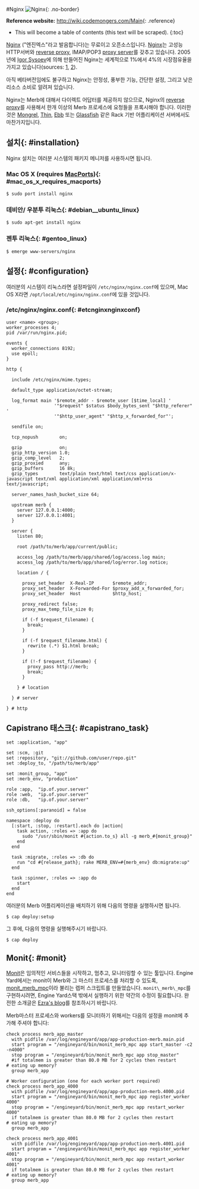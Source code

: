#Nginx
![Nginx](/images/nginx-header.jpg){: .no-border}

**Reference website:**
<http://wiki.codemongers.com/Main>{: .reference}

* This will become a table of contents (this text will be scraped).
{:toc}

[Nginx][] ("엔진엑스"라고 발음합니다)는 무료이고 오픈소스입니다.
[Nginx][]는 고성능 HTTP서버와 [reverse proxy][],  IMAP/POP3 [proxy server][]를 갖추고 있습니다.
2005년에 [Igor Sysoev][]에 의해 만들어진 Nginx는 세계적으로 1%에서 4%의 시장점유율을 가지고 있습니다(sources: [1](http://googleonlinesecurity.blogspot.com/2007/06/web-server-software-and-malware.html),
[2](http://survey.netcraft.com/Reports/200806/)).

아직 베타버전임에도 불구하고 Nginx는 안정성, 풍부한 기능, 간단한 설정, 그리고 낮은 리소스 소비로 알려져 있습니다.

Nginx는 Merb에 대해서 다이렉트 어답터를 제공하지 않으므로, Nginx의 [reverse proxy][]를 사용해서 한개 이상의 Merb 프로세스에 요청들을 프록시해야 합니다. 이러한 것은 [Mongrel][], [Thin][], [Ebb][] 또는 [Glassfish][] 같은 Rack 기반 어플리케이션 서버에서도 마찬가지입니다.

## 설치{: #installation}

Nginx 설치는 여러분 시스템의 패키지 메니저를 사용하시면 됩니다.

### Mac OS X (requires [MacPorts][]){: #mac_os_x_requires_macports}

    $ sudo port install nginx

### 데비안/ 우분투 리눅스{: #debian__ubuntu_linux}

    $ sudo apt-get install nginx
    
### 젠투 리눅스{: #gentoo_linux}

    $ emerge www-servers/nginx


## 설정{: #configuration}

여러분의 시스템이 리눅스라면 설정파일이 ``/etc/nginx/nginx.conf``에 있으며, Mac OS X라면 ``/opt/local/etc/nginx/nginx.conf``에 있을 것입니다.

### /etc/nginx/nginx.conf{: #etcnginxnginxconf}
    
    user <name> <group>;
    worker_processes 4;
    pid /var/run/nginx.pid;
    
    events {
      worker_connections 8192;
      use epoll;
    }
    
    http {

      include /etc/nginx/mime.types;

      default_type application/octet-stream;

      log_format main '$remote_addr - $remote_user [$time_local] '
                      '"$request" $status $body_bytes_sent "$http_referer" '
                      '"$http_user_agent" "$http_x_forwarded_for"';

      sendfile on;

      tcp_nopush        on;

      gzip              on;
      gzip_http_version 1.0;
      gzip_comp_level   2;
      gzip_proxied      any;
      gzip_buffers      16 8k;
      gzip_types        text/plain text/html text/css application/x-javascript text/xml application/xml application/xml+rss text/javascript;

      server_names_hash_bucket_size 64;

      upstream merb {
        server 127.0.0.1:4000;
        server 127.0.0.1:4001;
      }
      
      server {
        listen 80;
        
        root /path/to/merb/app/current/public;
        
        access_log /path/to/merb/app/shared/log/access.log main;
        access_log /path/to/merb/app/shared/log/error.log notice;
        
        location / {
          
          proxy_set_header  X-Real-IP       $remote_addr;
          proxy_set_header  X-Forwarded-For $proxy_add_x_forwarded_for;
          proxy_set_header  Host            $http_host;
          
          proxy_redirect false;
          proxy_max_temp_file_size 0;
          
          if (-f $request_filename) {
            break;
          }
          
          if (-f $request_filename.html) {
            rewrite (.*) $1.html break;
          }
          
          if (!-f $request_filename) {
            proxy_pass http://merb;
            break;
          }
          
        } # location
        
      } # server

    } # http


## Capistrano 태스크{: #capistrano_task}

    set :application, "app"
    
    set :scm, :git
    set :repository, "git://github.com/user/repo.git"
    set :deploy_to, "/path/to/merb/app"
    
    set :monit_group, "app"
    set :merb_env, "production"
    
    role :app,  "ip.of.your.server"
    role :web,  "ip.of.your.server"
    role :db,   "ip.of.your.server"
    
    ssh_options[:paranoid] = false
    
    namespace :deploy do
      [:start, :stop, :restart].each do |action|
        task action, :roles => :app do
          sudo "/usr/sbin/monit #{action.to_s} all -g merb_#{monit_group}"
        end
      end
      
      task :migrate, :roles => :db do
        run "cd #{release_path}; rake MERB_ENV=#{merb_env} db:migrate:up"
      end
      
      task :spinner, :roles => :app do
        start
      end
    end

여러분의 Merb 어플리케이션을 배치하기 위해 다음의 명령을 실행하시면 됩니다.

    $ cap deploy:setup

그 후에, 다음의 명령을 실행해주시기 바랍니다.

    $ cap deploy

## Monit{: #monit}

[Monit][]은 임의적인 서비스들을 시작하고, 멈추고, 모니터링할 수 있는 툴입니다.
Engine Yard에서는 monit이 Merb와 그 마스터 프로세스를 처리할 수 있도록, [monit\_merb\_mpc][]이라 불리는 렙퍼 스크립트를 만들었습니다.
``monit\_merb\_mpc``를 구현하시려면, Engine Yard스택 밖에서 실행하기 위한 약간의 수정이 필요합니다. 
완전한 소개글은 [Ezra's blog][]를 참조하시기 바랍니다.

Merb마스터 프로세스와 workers를 모니터하기 위해서는 다음의 설정을 monit에 추가해 주셔야 합니다:

    check process merb_app_master
      with pidfile /var/log/engineyard/app/app-production-merb.main.pid
      start program = "/engineyard/bin/monit_merb_mpc app start_master -c2 -n4000" 
      stop program = "/engineyard/bin/monit_merb_mpc app stop_master" 
      #if totalmem is greater than 80.0 MB for 2 cycles then restart       # eating up memory?
      group merb_app
    
    # Worker configuration (one for each worker port required)
    check process merb_app_4000
      with pidfile /var/log/engineyard/app/app-production-merb.4000.pid
      start program = "/engineyard/bin/monit_merb_mpc app register_worker 4000" 
      stop program = "/engineyard/bin/monit_merb_mpc app restart_worker 4000" 
      if totalmem is greater than 80.0 MB for 2 cycles then restart       # eating up memory?
      group merb_app
    
    check process merb_app_4001
      with pidfile /var/log/engineyard/app/app-production-merb.4001.pid
      start program = "/engineyard/bin/monit_merb_mpc app register_worker 4001" 
      stop program = "/engineyard/bin/monit_merb_mpc app restart_worker 4001" 
      if totalmem is greater than 80.0 MB for 2 cycles then restart       # eating up memory?
      group merb_app


<!-- Links -->
[Ebb]:                                  http://ebb.rubyforge.org/
[Ezra's blog]: http://brainspl.at/articles/2008/12/07/merb-master-worker-monit-control-setup
[Glassfish]:                            https://glassfish.dev.java.net/
[Igor Sysoev]:                          http://sysoev.ru/en/
[MacPorts]:                             http://macports.org/
[Mongrel]:                              http://mongrel.rubyforge.org/
[Monit]:                                http://mmonit.com/monit/
[monit\_merb\_mpc]:                     http://gist.github.com/183367
[Nginx]:                                http://wiki.codemongers.com/Main
[proxy server]: http://en.wikipedia.org/wiki/Proxy_server
[reverse proxy]: http://en.wikipedia.org/wiki/Reverse_proxy
[Thin]:                                 http://code.macournoyer.com/thin/
